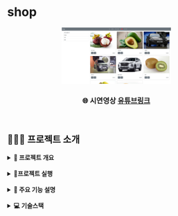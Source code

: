 # shop
<div align="center">
        <img  style="width: 50%" src="../toys-images/shop/메인 이미지1.png">
</div>
<div align=center>
    <h3>
        🌐 시연영상
        <a href="https://www.youtube.com/watch?v=VNUQ4d3GX4Q">유튜브링크</a>
    </h3>
</div>

<br>

## 👨🏻‍🏫 프로젝트 소개
<details>
<summary><b> 📌 프로젝트 개요</b></summary>
<br>

- NodeJS로 쇼핑몰의 기본 기능 구현, admin 페이지 구현
- Passport(local, google), cookie-session 인증
- 상품 불러오기, 생성, 수정, 삭제 / 카테고리 불러오기, 생성, 삭제
- 파일 업로드 + dropzone을 이용한 세부 이미지 생성 / 장바구니 불러오기, 추가, 수정, 초기화, PG결제(테스트)

</details>

<br>

<details>
<summary><b> 🏃프로젝트 실행</b></summary>
<br>

```bash
# Prerequisites: npm, node, mongodb(docker), Google Oauth Client
# execution
docker-compose up -d
git clone https://github.com/mpqm/nodejs-service-shop.git
npm install
npm start
```

</details>

<br>

<details>
<summary><b> 🚀 주요 기능 설명</b></summary>
<br>

- Admin
    - 인증 미들웨어를 통해 유저 데이터의 admin필드가 1인경우에 관리자 페이지에 접근 가능
    - 카테고리 생성 및 삭제, 카테고리별 상품 페이지 조회 가능
    - 상품 생성, 수정, 삭제, 이미지 업로드로 대표이미지 생성 및 드랍존스크립트로 크기 조절된 세부 이미지 생성
- Cart
    - 장바구니 불러오기, 추가, 수정, 초기화
    - 장바구니에서 수량 증가, 감소, 삭제를 쿼리($action)를 통해 업데이트
    - 클라이언트에서 PG결제 로직 처리(임시)
- Product(View)
    - 전체 조회 및 카테고리별 상품 렌더링(대표이미지, 가격, 장바구니 추가, 자세히)
    - 상품에 대한 자세한 정보 확인 페이지 렌더링(상품의 전체 필드 정보)
- Else
    - dropzone 스크립트를 이용해 상품 세부 이미지들 생성
    - Passport.isAuthenticated()를 이용한 미들웨어로 관리자, 리소스, 라우팅 비인가 접근 보호
    - 미들웨어로 페이지 이동시 오류, 성공 메시지를 보이기 위해 flash 사용 및 res.locals 객체에 user, cart 정보 저장

</details>

<br>

<details>
<summary><b> 💻 기술스택</b></summary>
<br>

| **Category** |**Skills**| 
|-------------|---------|
|**Language**| ![HTML5](https://img.shields.io/badge/html-E34F26?style=for-the-badge&logo=html5&logoColor=white) ![CSS](https://img.shields.io/badge/css-1572B6?style=for-the-badge&logo=css3&logoColor=white) ![JavaScript](https://img.shields.io/badge/javascript-F7DF1E?style=for-the-badge&logo=javascript&logoColor=white) |
|**Frontend**| ![ejs](https://img.shields.io/badge/ejs-B4CA65.svg?&style=for-the-badge&logo=ejs&logoColor=white) 
|**Backend**| ![express](https://img.shields.io/badge/express-000000?style=for-the-badge&logo=express&logoColor=white) ![passport](https://img.shields.io/badge/passport-34E27A?style=for-the-badge&logo=passport&logoColor=white) ![oauth](https://img.shields.io/badge/oauth-4285F4?style=for-the-badge&logo=google&logoColor=white)|
| **Database**| ![MongoDB](https://img.shields.io/badge/mongodb-47A248?style=for-the-badge&logo=mongodb&logoColor=white)|
| **Env**|![npm](https://img.shields.io/badge/npm-D24939?style=for-the-badge&logo=npm&logoColor=white) ![Docker](https://img.shields.io/badge/docker-2496ED?style=for-the-badge&logo=docker&logoColor=white) 

</details>